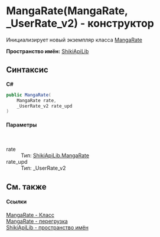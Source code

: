 # MangaRate(MangaRate, _UserRate_v2) - конструктор
 

Инициализирует новый экземпляр класса <a href="T_ShikiApiLib_MangaRate.md">MangaRate</a>

**Пространство имён:**&nbsp;<a href="N_ShikiApiLib.md">ShikiApiLib</a><br />

## Синтаксис

**C#**<br />
``` C#
public MangaRate(
	MangaRate rate,
	_UserRate_v2 rate_upd
)
```


#### Параметры
&nbsp;<dl><dt>rate</dt><dd>Тип:&nbsp;<a href="T_ShikiApiLib_MangaRate.md">ShikiApiLib.MangaRate</a><br /></dd><dt>rate_upd</dt><dd>Тип:&nbsp;_UserRate_v2<br /></dd></dl>

## См. также


#### Ссылки
<a href="T_ShikiApiLib_MangaRate.md">MangaRate - Класс</a><br /><a href="Overload_ShikiApiLib_MangaRate__ctor.md">MangaRate - перегрузка</a><br /><a href="N_ShikiApiLib.md">ShikiApiLib - пространство имён</a><br />